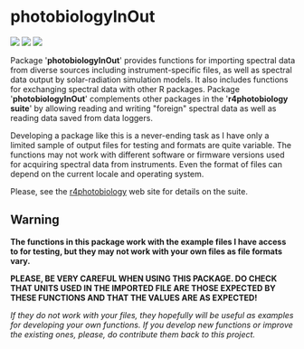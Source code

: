 # photobiologyInOut #

[![](http://www.r-pkg.org/badges/version-last-release/photobiologyInOut)](https://cran.r-project.org/package=photobiologyInOut) [![](http://cranlogs.r-pkg.org/badges/photobiologyInOut)](https://cran.r-project.org/package=photobiologyInOut) [![](http://cranlogs.r-pkg.org/badges/grand-total/photobiologyInOut)](https://cran.r-project.org/package=photobiologyInOut)

Package '**photobiologyInOut**' provides functions for importing spectral data from diverse sources including instrument-specific files, as well as spectral data output by solar-radiation simulation models. It also includes functions for exchanging spectral data with other R packages. Package '**photobiologyInOut**' complements other packages in the '**r4photobiology suite**' by allowing reading and writing "foreign" spectral data as well as reading data saved from data loggers.

Developing a package like this is a never-ending task as I have only a limited sample of output files for testing and formats are quite variable. The functions may not work with different software or firmware versions used for acquiring spectral data from instruments. Even the format of files can depend on the current locale and operating system.

Please, see the [r4photobiology](http://www.r4photobiology.info) web site for details on the suite.

## Warning ##

**The functions in this package work with the example files I have access to for testing, but they may not work with your own files as file formats vary.**

**PLEASE, BE VERY CAREFUL WHEN USING THIS PACKAGE. DO CHECK THAT UNITS USED IN THE IMPORTED FILE ARE THOSE EXPECTED BY THESE FUNCTIONS AND THAT THE VALUES ARE AS EXPECTED!**

_If they do not work with your files, they hopefully will be useful as examples for developing your own functions. If you develop new functions or improve the existing ones, please, do contribute them back to this project._
